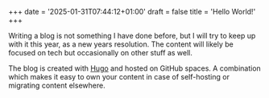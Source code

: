 +++
date = '2025-01-31T07:44:12+01:00'
draft = false
title = 'Hello World!'
+++

Writing a blog is not something I have done before, but I will try to keep up with it this year, as a new years resolution. The content will likely be focused on tech but occasionally on other stuff as well.

The blog is created with [Hugo](https://gohugo.io/) and hosted on GitHub spaces. A combination which makes it easy to own your content in case of self-hosting or migrating content elsewhere.
